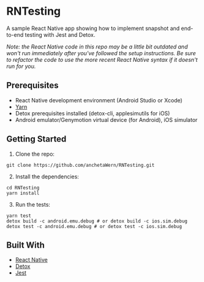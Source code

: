 # RNTesting

A sample React Native app showing how to implement snapshot and end-to-end testing with Jest and Detox.

_Note: the React Native code in this repo may be a little bit outdated and won't run immediately after you've followed the setup instructions. Be sure to refactor the code to use the more recent React Native syntax if it doesn't run for you._

## Prerequisites

-   React Native development environment (Android Studio or Xcode)
-   [Yarn](https://yarnpkg.com)
-   Detox prerequisites installed (detox-cli, applesimutils for iOS)
-   Android emulator/Genymotion virtual device (for Android), iOS simulator

## Getting Started

1.  Clone the repo:

```
git clone https://github.com/anchetaWern/RNTesting.git
```

2.  Install the dependencies:

```
cd RNTesting
yarn install
```

3.  Run the tests:

```
yarn test
detox build -c android.emu.debug # or detox build -c ios.sim.debug
detox test -c android.emu.debug # or detox test -c ios.sim.debug
```

## Built With

-   [React Native](https://facebook.github.io/react-native/)
-   [Detox](https://github.com/wix/detox)
-   [Jest](https://jestjs.io/)

